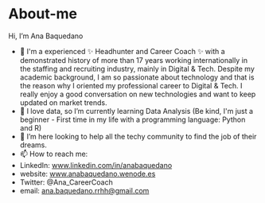 # About-me
Hi, I’m Ana Baquedano
- 👀 I'm a experienced ✨ Headhunter and Career Coach ✨ with a demonstrated history of more than 17 years working internationally in the staffing and recruiting industry, mainly in Digital & Tech.
Despite my academic background, I am so passionate about technology and that is the reason why I oriented my professional career to Digital & Tech. I really enjoy a good conversation on new technologies and want to keep updated on market trends.
- 🌱 I love data, so I’m currently learning Data Analysis (Be kind, I'm just a beginner - First time in my life with a programming language: Python and R)
- 💞️ I’m here looking to help all the techy community to find the job of their dreams.
- 📫 How to reach me:
- LinkedIn: www.linkedin.com/in/anabaquedano
- website: www.anabaquedano.wenode.es
- Twitter: @Ana_CareerCoach
- email: ana.baquedano.rrhh@gmail.com
